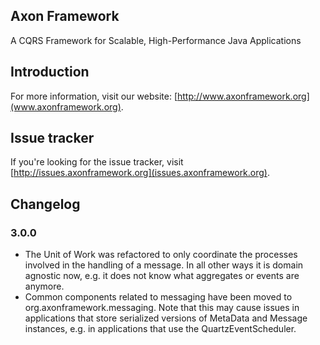 ## Axon Framework

A CQRS Framework for Scalable, High-Performance Java Applications

## Introduction

For more information, visit our website: [http://www.axonframework.org](www.axonframework.org).

## Issue tracker

If you're looking for the issue tracker, visit [http://issues.axonframework.org](issues.axonframework.org).

## Changelog

### 3.0.0

- The Unit of Work was refactored to only coordinate the processes involved in the handling of a message. In all other
  ways it is domain agnostic now, e.g. it does not know what aggregates or events are anymore.
- Common components related to messaging have been moved to org.axonframework.messaging.
  Note that this may cause issues in applications that store serialized versions of MetaData and Message instances,
  e.g. in applications that use the QuartzEventScheduler.
